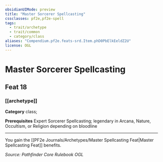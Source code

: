 ```yaml
---
obsidianUIMode: preview
title: "Master Sorcerer Spellcasting"
cssclasses: pf2e,pf2e-spell
tags:
  - trait/archetype
  - trait/common
  - category/class
aliases: "Compendium.pf2e.feats-srd.Item.phD0PbElkEeldZ2U"
license: OGL
---
```

# Master Sorcerer Spellcasting
## Feat 18
### [[archetype]]

**Category** class; 



**Prerequisites** Expert Sorcerer Spellcasting; legendary in Arcana, Nature, Occultism, or Religion depending on bloodline
* * *
You gain the [[PF2e Journals/Archetypes/Master Spellcasting Feat|Master Spellcasting Feat]] benefits.

*Source: Pathfinder Core Rulebook*
*OGL*